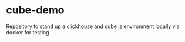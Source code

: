 # cube-demo
Repository to stand up a clickhouse and cube js environment locally via docker for testing
